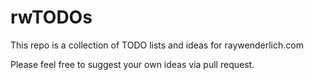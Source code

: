 # rwTODOs

This repo is a collection of TODO lists and ideas for raywenderlich.com

Please feel free to suggest your own ideas via pull request.